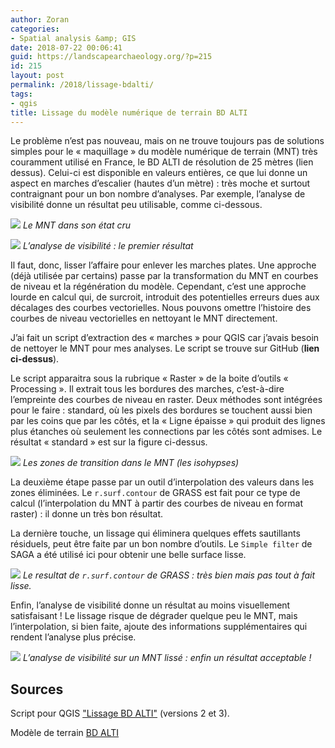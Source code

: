 ```yaml
---
author: Zoran
categories:
- Spatial analysis &amp; GIS
date: 2018-07-22 00:06:41
guid: https://landscapearchaeology.org/?p=215
id: 215
layout: post
permalink: /2018/lissage-bdalti/
tags:
- qgis
title: Lissage du modèle numérique de terrain BD ALTI
---
```


Le problème n’est pas nouveau, mais on ne trouve toujours pas de solutions simples pour le « maquillage » du modèle numérique de terrain (MNT) très couramment utilisé en France, le BD ALTI de résolution de 25 mètres (lien dessus). Celui-ci est disponible en valeurs entières, ce que lui donne un aspect en marches d’escalier (hautes d’un mètre) : très moche et surtout contraignant pour un bon nombre d’analyses. Par exemple, l’analyse de visibilité donne un résultat peu utilisable, comme ci-dessous.  
  

[![](https://4.bp.blogspot.com/-E029tymfai4/WgcyzsefLgI/AAAAAAAAA20/zzbv5ZpAtnQgL9OgN2w4s1Qw6oLHwNK5gCLcBGAs/s1600/IGN_25.png)](https://4.bp.blogspot.com/-E029tymfai4/WgcyzsefLgI/AAAAAAAAA20/zzbv5ZpAtnQgL9OgN2w4s1Qw6oLHwNK5gCLcBGAs/s1600/IGN_25.png)
*Le MNT dans son état cru*

  
[![](https://4.bp.blogspot.com/-xVPP9MdG4rU/Wgcy0iuy1BI/AAAAAAAAA3A/8-sIoiQasVM9S6tLE5dsHk3_E-9qhTQ_ACEwYBhgL/s1600/ws_orig.png)](https://4.bp.blogspot.com/-xVPP9MdG4rU/Wgcy0iuy1BI/AAAAAAAAA3A/8-sIoiQasVM9S6tLE5dsHk3_E-9qhTQ_ACEwYBhgL/s1600/ws_orig.png)
*L’analyse de visibilité : le premier résultat*
  
Il faut, donc, lisser l’affaire pour enlever les marches plates. Une approche (déjà utilisée par certains) passe par la transformation du MNT en courbes de niveau et la régénération du modèle. Cependant, c’est une approche lourde en calcul qui, de surcroit, introduit des potentielles erreurs dues aux décalages des courbes vectorielles. Nous pouvons omettre l’histoire des courbes de niveau vectorielles en nettoyant le MNT directement.  
  
J’ai fait un script d’extraction des « marches » pour QGIS car j’avais besoin de nettoyer le MNT pour mes analyses. Le script se trouve sur GitHub (**lien ci-dessus**).
  
Le script apparaitra sous la rubrique « Raster » de la boite d’outils « Processing ». Il extrait tous les bordures des marches, c’est-à-dire l’empreinte des courbes de niveau en raster. Deux méthodes sont intégrées pour le faire : standard, où les pixels des bordures se touchent aussi bien par les coins que par les côtés, et la « Ligne épaisse » qui produit des lignes plus étanches où seulement les connections par les côtés sont admises. Le résultat « standard » est sur la figure ci-dessus.  
  

[![](https://2.bp.blogspot.com/-uLcbTg7nVzY/Wgcyzq-XILI/AAAAAAAAA3A/tdCYEMjuxYw3AV4MbISPyPeqNR7kn2rZACEwYBhgL/s1600/IGN_iso.png)](https://2.bp.blogspot.com/-uLcbTg7nVzY/Wgcyzq-XILI/AAAAAAAAA3A/tdCYEMjuxYw3AV4MbISPyPeqNR7kn2rZACEwYBhgL/s1600/IGN_iso.png)
*Les zones de transition dans le MNT (les isohypses)*

  
La deuxième étape passe par un outil d’interpolation des valeurs dans les zones éliminées. Le `r.surf.contour` de GRASS est fait pour ce type de calcul (l’interpolation du MNT à partir des courbes de niveau en format raster) : il donne un très bon résultat.  
  
La dernière touche, un lissage qui éliminera quelques effets sautillants résiduels, peut être faite par un bon nombre d’outils. Le `Simple filter` de SAGA a été utilisé ici pour obtenir une belle surface lisse.  
  

[![](https://4.bp.blogspot.com/-SBddY6-89BU/Wgcyzuv6kvI/AAAAAAAAA3A/UeaHcHvtCJ81pYIEAKqRZuWwqnsL4pbfACEwYBhgL/s1600/IGN_rsurf.png)](https://4.bp.blogspot.com/-SBddY6-89BU/Wgcyzuv6kvI/AAAAAAAAA3A/UeaHcHvtCJ81pYIEAKqRZuWwqnsL4pbfACEwYBhgL/s1600/IGN_rsurf.png)
*Le resultat de `r.surf.contour` de GRASS : très bien mais pas tout à fait lisse.*

  
  
Enfin, l’analyse de visibilité donne un résultat au moins visuellement satisfaisant ! Le lissage risque de dégrader quelque peu le MNT, mais l’interpolation, si bien faite, ajoute des informations supplémentaires qui rendent l’analyse plus précise.  
  

[![](https://4.bp.blogspot.com/-qL8eknUmyac/Wgcy0I-FsmI/AAAAAAAAA3A/IPfuctLpyGYgspeHP8G5QkwMLigbOSVGgCEwYBhgL/s1600/ws_final.png)](https://4.bp.blogspot.com/-qL8eknUmyac/Wgcy0I-FsmI/AAAAAAAAA3A/IPfuctLpyGYgspeHP8G5QkwMLigbOSVGgCEwYBhgL/s1600/ws_final.png)
*L’analyse de visibilité sur un MNT lissé : enfin un résultat acceptable !*

## Sources
Script pour QGIS ["Lissage BD ALTI"](https://github.com/zoran-cuckovic/QGIS-scripts) (versions 2 et 3).
  
Modèle de terrain [BD ALTI](http://professionnels.ign.fr/bdalti)